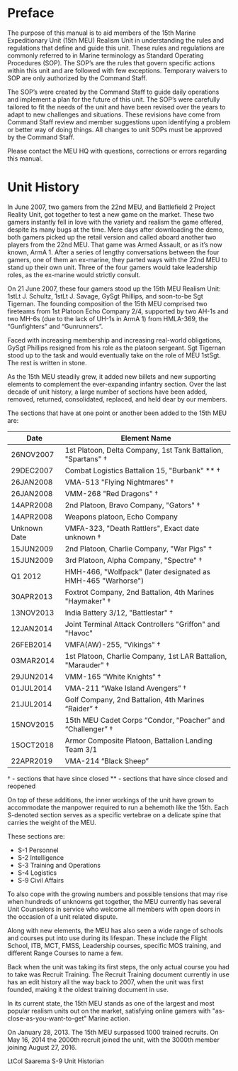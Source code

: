 # Preface

The purpose of this manual is to aid members of the 15th Marine Expeditionary Unit (15th MEU) Realism Unit in understanding the rules and regulations that define and guide this unit. These rules and regulations are commonly referred to in Marine terminology as Standard Operating Procedures (SOP). The SOP’s are the rules that govern specific actions within this unit and are followed with few exceptions. Temporary waivers to SOP are only authorized by the Command Staff.

The SOP’s were created by the Command Staff to guide daily operations and implement a plan for the future of this unit. The SOP’s were carefully tailored to fit the needs of the unit and have been revised over the years to adapt to new challenges and situations. These revisions have come from Command Staff review and member suggestions upon identifying a problem or better way of doing things. All changes to unit SOPs must be approved by the Command Staff.

Please contact the MEU HQ with questions, corrections or errors regarding this manual.

# Unit History

In June 2007, two gamers from the 22nd MEU, and Battlefield 2 Project Reality Unit, got together to test a new game on the market. These two gamers instantly fell in love with the variety and realism the game offered, despite its many bugs at the time. Mere days after downloading the demo, both gamers picked up the retail version and called aboard another two players from the 22nd MEU. That game was Armed Assault, or as it’s now known, ArmA 1. After a series of lengthy conversations between the four gamers, one of them an ex-marine, they parted ways with the 22nd MEU to stand up their own unit. Three of the four gamers would take leadership roles, as the ex-marine would strictly consult.

On 21 June 2007, these four gamers stood up the 15th MEU Realism Unit: 1stLt J. Schultz, 1stLt J. Savage, GySgt Phillips, and soon-to-be Sgt Tigernan. The founding composition of the 15th MEU comprised two fireteams from 1st Platoon Echo Company 2/4, supported by two AH-1s and two MH-6s (due to the lack of UH-1s in ArmA 1) from HMLA-369, the “Gunfighters” and “Gunrunners”.

Faced with increasing membership and increasing real-world obligations, GySgt Phillips resigned from his role as the platoon sergeant. Sgt Tigernan stood up to the task and would eventually take on the role of MEU 1stSgt. The rest is written in stone.

As the 15th MEU steadily grew, it added new billets and new supporting elements to complement the ever-expanding infantry section. Over the last decade of unit history, a large number of sections have been added, removed, returned, consolidated, replaced, and held dear by our members.

The sections that have at one point or another been added to the 15th MEU are:

Date      | Element Name
----------|--------------
26NOV2007 | 1st Platoon, Delta Company, 1st Tank Battalion, "Spartans" †
29DEC2007 | Combat Logistics Battalion 15, "Burbank" ** †
26JAN2008 | VMA-513 "Flying Nightmares" †
26JAN2008 | VMM-268 "Red Dragons" †
14APR2008 | 2nd Platoon, Bravo Company, "Gators" †
14APR2008 | Weapons platoon, Echo Company
Unknown Date | VMFA-323, "Death Rattlers", Exact date unknown †
15JUN2009 | 2nd Platoon, Charlie Company, "War Pigs" †
15JUN2009 | 3rd Platoon, Alpha Company, "Spectre" †
Q1 2012 | HMH-466, "Wolfpack" (later designated as HMH-465 "Warhorse") 
30APR2013 | Foxtrot Company, 2nd Battalion, 4th Marines "Haymaker" †
13NOV2013 | India Battery 3/12, "Battlestar" †
12JAN2014 | Joint Terminal Attack Controllers "Griffon" and "Havoc"
26FEB2014 | VMFA(AW)-255, "Vikings" †
03MAR2014 | 1st Platoon, Charlie Company, 1st LAR Battalion, "Marauder" †
29JUN2014 | VMM-165 “White Knights” †
01JUL2014 | VMA-211 “Wake Island Avengers” †
21JUL2014 | Golf Company, 2nd Battalion, 4th Marines “Raider” †
15NOV2015 | 15th MEU Cadet Corps “Condor, “Poacher” and “Challenger” †
15OCT2018 | Armor Composite Platoon, Battalion Landing Team 3/1
22APR2019 | VMA-214 “Black Sheep”

† - sections that have since closed 
** - sections that have since closed and reopened

On top of these additions, the inner workings of the unit have grown to accommodate the manpower required to run a behemoth like the 15th. Each S-denoted section serves as a specific vertebrae on a delicate spine that carries the weight of the MEU.

These sections are:
 * S-1 Personnel
 * S-2 Intelligence
 * S-3 Training and Operations
 * S-4 Logistics
 * S-9 Civil Affairs

To also cope with the growing numbers and possible tensions that may rise when hundreds of unknowns get together, the MEU currently has several Unit Counselors in service who welcome all members with open doors in the occasion of a unit related dispute.

Along with new elements, the MEU has also seen a wide range of schools and courses
put into use during its lifespan. These include the Flight School, ITB, MCT, FMSS, Leadership courses, specific MOS training, and different Range Courses to name a few.

Back when the unit was taking its first steps, the only actual course you had to take was Recruit Training. The Recruit Training document currently in use has an edit history all the way back to 2007, when the unit was first founded, making it the oldest training document in use.

In its current state, the 15th MEU stands as one of the largest and most popular realism units out on the market, satisfying online gamers with "as-close-as-you-want-to-get" Marine action.

On January 28, 2013. The 15th MEU surpassed 1000 trained recruits. On May 16, 2014 the 2000th recruit joined the unit, with the 3000th member joining August 27, 2016.

LtCol Saarema
S-9 Unit Historian
<!--stackedit_data:
eyJoaXN0b3J5IjpbMTkzMDM4OTQzMCwtMTQ4MzM0MzY1MF19
-->
